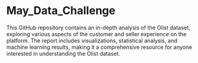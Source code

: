 # May_Data_Challenge
This GitHub repository contains an in-depth analysis of the Olist dataset, exploring various aspects of the customer and seller experience on the platform.  The report includes visualizations, statistical analysis, and machine learning results, making it a comprehensive resource for anyone interested in understanding the Olist dataset.
